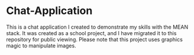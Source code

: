 # Chat-Application
This is a chat application I created to demonstrate my skills with the MEAN stack. It was created as a school project, and I have migrated it to this repository for public viewing. Please note that this project uses graphics magic to manipulate images.
